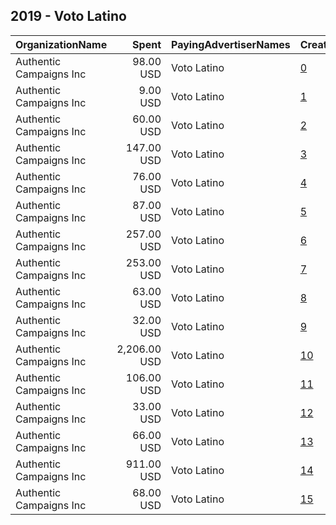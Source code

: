 ## 2019 - Voto Latino 
|OrganizationName|Spent|PayingAdvertiserNames|CreativeUrls|Impressions|Genders|AgeBrackets|CountryCodes|BillingAddresses|CandidateBallotInformation|
|:---|---:|:---|:---|---:|:---|:---|:---|:---|:---|
|Authentic Campaigns Inc|98.00 USD|Voto Latino|[0](https://www.snap.com/political-ads/asset/ad7c3f777c587746444e189ae34e3d19c122b255761f7cfe86ebac80db5cb206?mediaType=png)|23,823||34-|united states|"1211 Connecticut Ave,Washington,20036,US"||
|Authentic Campaigns Inc|9.00 USD|Voto Latino|[1](https://www.snap.com/political-ads/asset/ea25a24f1d381bab3df4346a0f21734172fda475ff70b682e6f7fc168a6a3050?mediaType=png)|2,100|||united states|"1211 Connecticut Ave,Washington,20036,US"||
|Authentic Campaigns Inc|60.00 USD|Voto Latino|[2](https://www.snap.com/political-ads/asset/601be894e1cf8aa3a26ad09116764c15a255bd0fa4486607728f508a435ba31c?mediaType=mp4)|14,598|||united states|"1211 Connecticut Ave,Washington,20036,US"||
|Authentic Campaigns Inc|147.00 USD|Voto Latino|[3](https://www.snap.com/political-ads/asset/87bb879c46d7548d750e01be5a4e04a4e26ba30dc1a28632052da48588d59f69?mediaType=mp4)|43,223||18+|united states|"1211 Connecticut Ave,Washington,20036,US"||
|Authentic Campaigns Inc|76.00 USD|Voto Latino|[4](https://www.snap.com/political-ads/asset/21960f606e85ef1e285501d1d0708757b22f85af6ca145eb88a2a394fec35598?mediaType=mp4)|25,143||34-|united states|"1211 Connecticut Ave,Washington,20036,US"||
|Authentic Campaigns Inc|87.00 USD|Voto Latino|[5](https://www.snap.com/political-ads/asset/ad7c3f777c587746444e189ae34e3d19c122b255761f7cfe86ebac80db5cb206?mediaType=png)|30,705||34-|united states|"1211 Connecticut Ave,Washington,20036,US"||
|Authentic Campaigns Inc|257.00 USD|Voto Latino|[6](https://www.snap.com/political-ads/asset/962c95bf93a8f04eac8a65d2a7f397a3703323eb9311fd844fbc88eb50cbdffa?mediaType=png)|164,117|||united states|"1211 Connecticut Ave,Washington,20036,US"||
|Authentic Campaigns Inc|253.00 USD|Voto Latino|[7](https://www.snap.com/political-ads/asset/9ba417ae13f675cfd907aa26b8960534ead16e589c220755a99cfef486150526?mediaType=png)|163,775|||united states|"1211 Connecticut Ave,Washington,20036,US"||
|Authentic Campaigns Inc|63.00 USD|Voto Latino|[8](https://www.snap.com/political-ads/asset/fdd69e9b1fc068787ee76c31f214e4b493f3638bbf544f69eb0e1e209faf3e6b?mediaType=png)|14,699||34-|united states|"1211 Connecticut Ave,Washington,20036,US"||
|Authentic Campaigns Inc|32.00 USD|Voto Latino|[9](https://www.snap.com/political-ads/asset/8b7e98e011df510b0880ce7e2bfedb518fdfe32f8f2f2a39959bea661a1add06?mediaType=png)|6,599|||united states|"1211 Connecticut Ave,Washington,20036,US"||
|Authentic Campaigns Inc|2,206.00 USD|Voto Latino|[10](https://www.snap.com/political-ads/asset/ab7756b1c461e436040c939294006720c4b824b30ee6e1fb6154cda2f87fc6c6?mediaType=png)|689,850||18+|united states|"1211 Connecticut Ave,Washington,20036,US"||
|Authentic Campaigns Inc|106.00 USD|Voto Latino|[11](https://www.snap.com/political-ads/asset/a810f5a2cf832ccc97326e951a1b21c68745900a7ac0e07f47805c09148e6369?mediaType=mp4)|28,331|||united states|"1211 Connecticut Ave,Washington,20036,US"||
|Authentic Campaigns Inc|33.00 USD|Voto Latino|[12](https://www.snap.com/political-ads/asset/16a669f6d7f4ab73477fecf550fc6a7360b82395eab05e503855d0a1dda786e1?mediaType=png)|7,344|||united states|"1211 Connecticut Ave,Washington,20036,US"||
|Authentic Campaigns Inc|66.00 USD|Voto Latino|[13](https://www.snap.com/political-ads/asset/21960f606e85ef1e285501d1d0708757b22f85af6ca145eb88a2a394fec35598?mediaType=mp4)|15,306||34-|united states|"1211 Connecticut Ave,Washington,20036,US"||
|Authentic Campaigns Inc|911.00 USD|Voto Latino|[14](https://www.snap.com/political-ads/asset/04c34c6f424097ae27164da706e152089a1deb460c64d432f027a90a9663f64a?mediaType=png)|282,106||18+|united states|"1211 Connecticut Ave,Washington,20036,US"||
|Authentic Campaigns Inc|68.00 USD|Voto Latino|[15](https://www.snap.com/political-ads/asset/fdd69e9b1fc068787ee76c31f214e4b493f3638bbf544f69eb0e1e209faf3e6b?mediaType=png)|23,149||34-|united states|"1211 Connecticut Ave,Washington,20036,US"||
